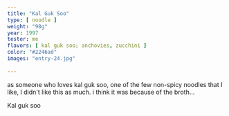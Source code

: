 ```yaml
---
title: "Kal Guk Soo"
type: [ noodle ]
weight: "98g"
year: 1997
tester: me
flavors: [ kal guk soo; anchovies, zucchini ]
color: "#2246ad"
images: "entry-24.jpg"
 
---
```


as someone who loves kal guk soo, one of the few non-spicy noodles that I like, I didn't like this as much. i think it was because of the broth...

Kal guk soo


